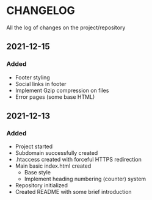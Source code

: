 # CHANGELOG #
All the log of changes on the project/repository

## 2021-12-15

### Added
- Footer styling
- Social links in footer
- Implement Gzip compression on files
- Error pages (some base HTML)


## 2021-12-13

### Added
- Project started
- Subdomain successfully created
- .htaccess created with forceful HTTPS redirection
- Main basic index.html created
  - Base style
  - Implement heading numbering (counter) system
- Repository initialized
- Created README with some brief introduction
